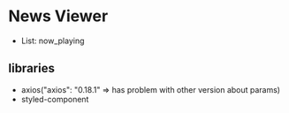 # News Viewer
- List: now_playing

## libraries
- axios("axios": "0.18.1" => has problem with other version about params)
- styled-component
